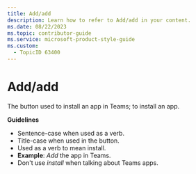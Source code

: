 ```yaml
---
title: Add/add
description: Learn how to refer to Add/add in your content.
ms.date: 08/22/2023
ms.topic: contributor-guide
ms.service: microsoft-product-style-guide
ms.custom:
  - TopicID 63400
---
```



# Add/add

The button used to install an app in Teams; to install an app.

**Guidelines**

- Sentence-case when used as a verb.
- Title-case when used in the button.
- Used as a verb to mean install.
- **Example**: *Add* the app in Teams. 
- Don't use *install* when talking about Teams apps. 

